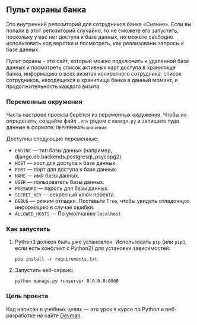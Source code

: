 
## Пульт охраны банка

Это внутренний репозиторий для сотрудников банка «Сияние». Если вы попали в этот репозиторий случайно,
то не сможете его запустить, поскольку у вас нет доступа к базе данных, но можете свободно использовать 
код верстки и посмотреть, как реализованы запросы к базе данных.

Пульт охраны - это сайт, который можно подключить к удаленной базе данных и посмотреть список активных карт
доступа в хранилище банка, информацию о всех визитах конкретного сотрудника, список сотрудников, 
находящихся в хранилище банка в данный момент, и продолжительность каждого визита.  

### Переменные окружения

Часть настроек проекта берётся из переменных окружения. Чтобы их определить, создайте файл `.env` рядом с `manage.py` и запишите туда данные в формате: `ПЕРЕМЕННАЯ=значение`

Доступны следующие переменные:

- `ENGINE` — тип базы данных (например, django.db.backends.postgresql_psycopg2).
- `HOST` — хост для доступа к базе данных.
- `PORT` — порт для доступа к базе данных.
- `NAME` — имя базы данных.
- `USER` — пользователь базы данных.
- `PASSWORD` — пароль для базы данных.
- `SECRET_KEY` — секретный ключ проекта.
- `DEBUG` — режим отладки. Поставьте `True`, чтобы увидеть отладочную информацию в случае ошибки.
- `ALLOWED_HOSTS` — По умолчанию `localhost`


### Как запустить   

1. Python3 должен быть уже установлен. 
Использовать `pip` (или `pip3`, если есть конфликт с Python2) для установки зависимостей:
    ```console
    pip install -r requirements.txt
    ```

2. Запустить веб-сервис:
    ```console
    python manage.py runserver 0.0.0.0:8000
    ```
 
### Цель проекта

Код написан в учебных целях — это урок в курсе по Python и веб-разработке на сайте [Devman](https://dvmn.org).

